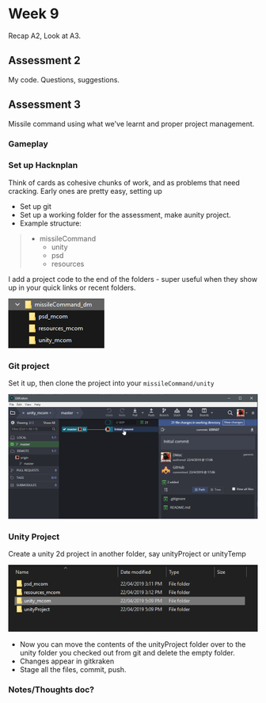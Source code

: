 # Week 9

Recap A2,  Look at A3. 

## Assessment 2

My code. Questions, suggestions.



## Assessment 3

Missile command using what we've learnt and proper project management.

### Gameplay

### Set up Hacknplan

Think of cards as cohesive chunks of work, and as problems that need cracking. Early ones are pretty easy, setting up

* Set up git
* Set up a working folder for the assessment, make aunity project.
* Example structure: 
>  - missileCommand
>    - unity
>    - psd
>    - resources

I add a project code to the end of the folders - super useful when they show up in your quick links or recent folders.

![folders](assets/week9/project_folders.png)

### Git project

Set it up, then clone the project into your `missileCommand/unity`

![gitkraken new clone](assets/week9/gitkraken_new_clone.png)

### Unity Project

Create a unity 2d project in another folder, say unityProject or unityTemp

![unity git folders](assets/week9/folders_unity_git.png)

* Now you can move the contents of the unityProject folder over to the unity folder you checked out from git and delete the empty folder.
* Changes appear in gitkraken
* Stage all the files, commit, push.

### Notes/Thoughts doc?